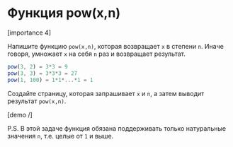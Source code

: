 # Функция pow(x,n)

[importance 4]

Напишите функцию `pow(x,n)`, которая возвращает `x` в степени `n`. Иначе говоря, умножает `x` на себя `n` раз и возвращает результат.

```js
pow(3, 2) = 3*3 = 9
pow(3, 3) = 3*3*3 = 27
pow(1, 100) = 1*1*...*1 = 1
```

Создайте страницу, которая запрашивает `x` и `n`, а затем выводит результат  `pow(x,n)`.

[demo /]

P.S. В этой задаче функция обязана поддерживать только натуральные значения `n`, т.е. целые от `1` и выше.